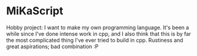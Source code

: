 # MiKaScript
Hobby project: I want to make my own programming language. It's been a while since I've done intense work in cpp, and I also think that this is by far the most complicated thing I've ever tried to build in cpp. Rustiness and great aspirations; bad combination :P 